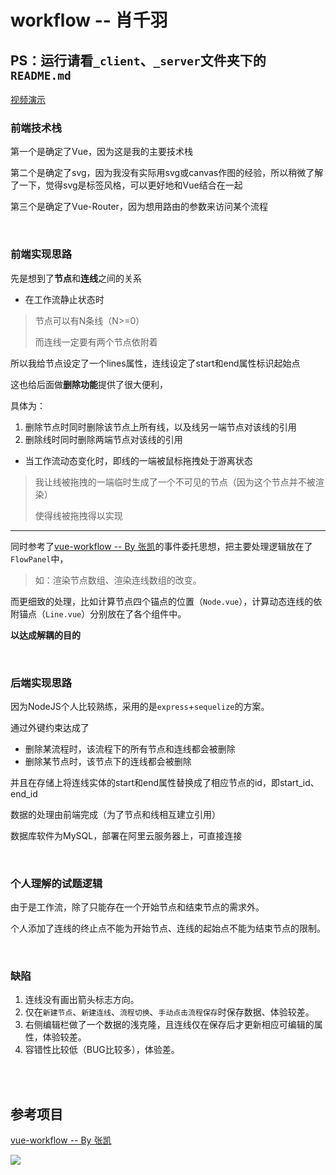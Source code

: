 # workflow -- 肖千羽



## PS：运行请看`_client`、`_server`文件夹下的`README.md`

[视频演示](https://upyun.hokori.online/2020-10-28/tencent_workflow.mp4)


### 前端技术栈

第一个是确定了Vue，因为这是我的主要技术栈

第二个是确定了svg，因为我没有实际用svg或canvas作图的经验，所以稍微了解了一下，觉得svg是标签风格，可以更好地和Vue结合在一起

第三个是确定了Vue-Router，因为想用路由的参数来访问某个流程



<br/>

### 前端实现思路

先是想到了**节点**和**连线**之间的关系



- 在工作流静止状态时

> 节点可以有N条线（N>=0）
>
> 而连线一定要有两个节点依附着

所以我给节点设定了一个lines属性，连线设定了start和end属性标识起始点

这也给后面做**删除功能**提供了很大便利，

具体为：

1. 删除节点时同时删除该节点上所有线，以及线另一端节点对该线的引用
2. 删除线时同时删除两端节点对该线的引用



- 当工作流动态变化时，即线的一端被鼠标拖拽处于游离状态

> 我让线被拖拽的一端临时生成了一个不可见的节点（因为这个节点并不被渲染）
>
> 使得线被拖拽得以实现



------------------------



同时参考了[vue-workflow -- By 张凯](http://gitlab.centit.com/gitlab/zk/vue-workflow)的事件委托思想，把主要处理逻辑放在了`FlowPanel`中，

> 如：渲染节点数组、渲染连线数组的改变。

而更细致的处理，比如计算节点四个锚点的位置（`Node.vue`），计算动态连线的依附锚点（`Line.vue`）分别放在了各个组件中。

**以达成解耦的目的**



<br/>

### 后端实现思路

因为NodeJS个人比较熟练，采用的是`express`+`sequelize`的方案。

通过外键约束达成了

- 删除某流程时，该流程下的所有节点和连线都会被删除
- 删除某节点时，该节点下的连线都会被删除



并且在存储上将连线实体的start和end属性替换成了相应节点的id，即start_id、end_id

数据的处理由前端完成（为了节点和线相互建立引用）



数据库软件为MySQL，部署在阿里云服务器上，可直接连接



<br/>

### 个人理解的试题逻辑

由于是工作流，除了只能存在一个开始节点和结束节点的需求外。

个人添加了连线的终止点不能为开始节点、连线的起始点不能为结束节点的限制。



<br/>

### 缺陷

1. 连线没有画出箭头标志方向。
2. 仅在`新建节点`、`新建连线`、`流程切换`、`手动点击流程保存`时保存数据、体验较差。
3. 右侧编辑栏做了一个数据的浅克隆，且连线仅在保存后才更新相应可编辑的属性，体验较差。
4. 容错性比较低（BUG比较多），体验差。





<br/>

<br/>

## 参考项目

[vue-workflow -- By 张凯](http://gitlab.centit.com/gitlab/zk/vue-workflow)

![](https://upyun.hokori.online/2020-10-28/1603851937-305842-image.png)

